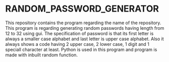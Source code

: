 # RANDOM_PASSWORD_GENERATOR
This repository contains the program regarding the name of the repository.
This program is regarding generating random passwords having length from 12 to 32 using gui.
The specification of password is that its first letter is always a smaller case alphabet and last letter is upper case alphabet. Also it always shows a code having 2 upper case, 2 lower case, 1 digit and 1 speciall character at least.
Python is used in this program and program is made with inbuilt random function.
